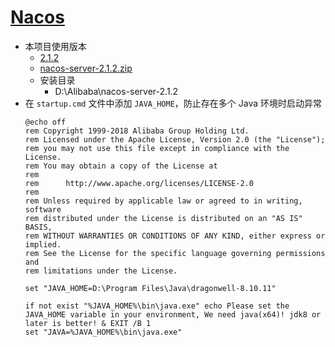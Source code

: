 # [Nacos](https://github.com/alibaba/nacos)

- 本项目使用版本
    - [2.1.2](https://github.com/alibaba/nacos/releases/tag/2.1.2)
    - [nacos-server-2.1.2.zip](https://github.com/alibaba/nacos/releases/download/2.1.2/nacos-server-2.1.2.zip)
    - 安装目录
        - D:\Alibaba\nacos-server-2.1.2
- 在 `startup.cmd` 文件中添加 `JAVA_HOME`，防止存在多个 Java 环境时启动异常
    ```shell
    @echo off
    rem Copyright 1999-2018 Alibaba Group Holding Ltd.
    rem Licensed under the Apache License, Version 2.0 (the "License");
    rem you may not use this file except in compliance with the License.
    rem You may obtain a copy of the License at
    rem
    rem      http://www.apache.org/licenses/LICENSE-2.0
    rem
    rem Unless required by applicable law or agreed to in writing, software
    rem distributed under the License is distributed on an "AS IS" BASIS,
    rem WITHOUT WARRANTIES OR CONDITIONS OF ANY KIND, either express or implied.
    rem See the License for the specific language governing permissions and
    rem limitations under the License.
  
    set "JAVA_HOME=D:\Program Files\Java\dragonwell-8.10.11"
    
    if not exist "%JAVA_HOME%\bin\java.exe" echo Please set the JAVA_HOME variable in your environment, We need java(x64)! jdk8 or later is better! & EXIT /B 1
    set "JAVA=%JAVA_HOME%\bin\java.exe"
    ```
